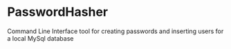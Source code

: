 # PasswordHasher
Command Line Interface tool for creating passwords and inserting users for a local MySql database
